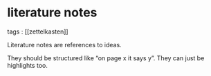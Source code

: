 # literature notes

tags
: [[zettelkasten]]

Literature notes are references to ideas.

They should be structured like &ldquo;on page x it says y&rdquo;. They can just be highlights too.

